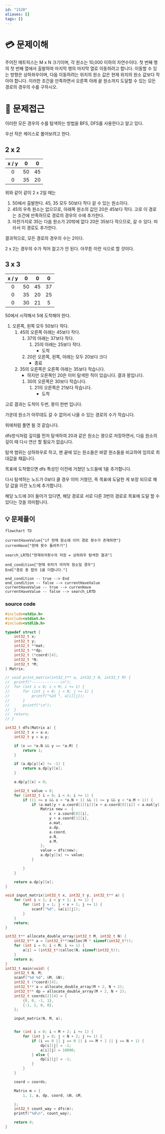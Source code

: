 ```yaml
---
id: "1520"
aliases: []
tags: []
---
```


# 💳 문제이해

주어진 매트릭스는 M x N 크기이며, 각 원소는 10,000 이하의 자연수이다.
첫 번째 행의 첫 번째 열에서 출발하여 마지막 행의 마지막 열로 이동하려고 합니다.
이동할 수 있는 방향은 상하좌우이며, 다음 이동하려는 위치의
원소 값은 현재 위치의 원소 값보다 작아야 합니다. 이러한 조건을 만족하면서
오른쪽 아래 끝 원소까지 도달할 수 있는 모든 경로의 경우의 수를 구하시오.

# 🚥 문제접근

이러한 모든 경우의 수를 탐색하는 방법을 BFS, DFS를 사용한다고 알고 있다.

우선 작은 케이스로 풀어보려고 한다. 

## 2 x 2

x / y | 0 | 0
:---:|:---:|:---:
0 | 50 | 45
0 | 35 | 20

위와 같이 같이 2 x 2일 때는

1. 50에서 출발한다. 45, 35 모두 50보다 작다 갈 수 있는 원소이다.
2. 45의 우측 원소는 없으므로, 아래쪽 원소의 값인 20은 45보다 작다. 고로 
이 경로는 조건에 만족하므로 경로의 경우의 수에 추가한다.
3. 마찬가지로 35는 다음 원소가 20밖에 없다 20은 35보다 작으므로, 갈 수 있다.
따라서 이 경로도 추가한다.

결과적으로, 모든 경로의 경우의 수는 2이다.

2 x 2는 경우의 수가 적어 참고가 안 된다.
아무튼 이런 식으로 할 것이다.

## 3 x 3
x / y | 0 | 0 | 0
:---:|:---:|:---:|:--:
0 | 50 | 45 | 37 
0 | 35 | 20 | 25
0 | 30 | 21 | 5

50에서 시작해서 5에 도착해야 한다.

1. 오른쪽, 왼쪽 모두 50보다 작다.
    1. 45의 오른쪽 아래는 45보다 작다.
        1. 37의 아래는 37보다 작다.
            1. 25의 아래는 25보다 작다.
                - 도착
        2. 20은 오른쪽, 왼쪽, 아래는 모두 20보다 크다
            - 종료
    2. 35의 오른쪽은 오른쪽 아래는 35보다 작습니다.
        - 하지만 오른쪽인 20은 이미 탐색한 적이 있습니다. 결과 꽝입니다.
        1. 30의 오른쪽은 30보다 작습니다.
            1. 21의 오른쪽은 21보다 작습니다.
                - 도착

고로 결과는 도착이 두번, 꽝이 한번 입니다.

가운데 원소가 아무데도 갈 수 없어서 나올 수 있는 경로의 수가 작습니다.

위에처럼 풀면 될 것 같습니다.

dfs방식처럼 깊이를 먼저 탐색하여 20과 같은 원소는 꽝으로 저장하면서,
다음 원소의 깊이 때 다시 연산 할 필요가 없습니다.

탐색 범위는 상하좌우로 하고, 맨 끝에 있는 원소들은 바깥 원소들을 비교하여
임의로 최대값을 채웁니다.

목표에 도착했으면 dfs 특성인 이전에 거쳤던 노드들에 1을 추가합니다.

다시 탐색하는 노드가 0보다 클 경우 이미 거쳤던, 즉 목표에 도달한 게 보장
되므로 해당 값을 이전 노드에 추가합니다.

해당 노드에 3이 들어가 있다면, 해당 경로로 서로 다른 3번의 경로로 목표에 
도달 할 수 있다는 것을 의미합니다.

## 💡 문제풀이 

```mermaid
flowchart TD

currentHaveValue{"if 현재 원소에 이미 경로 횟수가 존재하면"}
currenHave["현재 횟수 돌려주기"]

search_LRTD["현재위치횟수의 저장 = 상하좌우 탐색한 결과"]

end_condition{"현재 위치가 마지막 원소일 경우"}
End["경로 총 합의 1을 더합니다."]

end_condition -- true --> End
end_condition -- false --> currentHaveValue
currentHaveValue -- true --> currenHave
currentHaveValue -- false --> search_LRTD
```

### source code

```c
#include<stdio.h>
#include<stdint.h>
#include<stdlib.h>

typedef struct {
	int32_t x;
	int32_t y;
	int32_t **mat;
	int32_t **dp;
	int32_t (*coord)[4];
	int32_t *N;
	int32_t *M;
} Matrix;

// void print_matrix(int32_t** a, int32_t N, int32_t M) {
// 	printf("-------------\n");
// 	for (int i = 0; i < M; i += 1) {
// 		for (int j = 0; j < N; j += 1) {
// 			printf("%2d ", a[i][j]);
// 		}
// 		printf("\n");
// 	}
// 	return;
// }

int32_t dfs(Matrix a) {
	int32_t x = a.x;
	int32_t y = a.y;

	if (x == *a.N && y == *a.M) {
		return 1; 
	}

	if (a.dp[y][x] != -1) {
		return a.dp[y][x];
	}

	a.dp[y][x] = 0;

	int32_t value = 0;
	for (int32_t i = 0; i < 4; i += 1) {
		if ((1 <= x && x < *a.N + 1) && (1 <= y && y < *a.M + 1)) {
			if (a.mat[y + a.coord[1][i]][x + a.coord[0][i]] < a.mat[y][x]) {
				Matrix new =  {
					x + a.coord[0][i],
					y + a.coord[1][i],
					a.mat,
					a.dp,
					a.coord,
					a.N,
					a.M,
				};
				value = dfs(new);
				a.dp[y][x] += value;
			}

		}
	}

	return a.dp[y][x];
}

void input_matrix(int32_t x, int32_t y, int32_t** a) {
	for (int i = 1; i < y + 1; i += 1) {
		for (int j = 1; j < x + 1; j += 1) {
			scanf("%d", &a[i][j]);
		}
	}
	return;
}

int32_t** allocate_double_array(int32_t M, int32_t N) {
	int32_t** a = (int32_t**)malloc(M * sizeof(int32_t*));
	for (int i = 0; i < M; i += 1) {
		a[i] = (int32_t*)calloc(N, sizeof(int32_t));
	}
	return a;
}
int32_t main(void) {
	int32_t N, M;
	scanf("%d %d", &M, &N);
	int32_t (*coord)[4];
	int32_t** a = allocate_double_array(M + 2, N + 2);
	int32_t** dp = allocate_double_array(M + 2, N + 2);
	int32_t coords[2][4] = {
		{0, 0, -1, 1},
		{-1, 1, 0, 0},
	};

	input_matrix(N, M, a);


	for (int i = 0; i < M + 2; i += 1) {
		for (int j = 0; j < N + 2; j += 1) {
			if (i == 0 || j == 0 || i == M + 1 || j == N + 1) {
				dp[i][j] = -1;
				a[i][j] = 10000;
			} else {
				dp[i][j] = -1;
			}
		}
	}

	coord = coords;

	Matrix m = {
		1, 1, a, dp, coord, &N, &M,

	};
	int32_t count_way = dfs(m);
	printf("%d\n", count_way);

	return 0;
}
```

